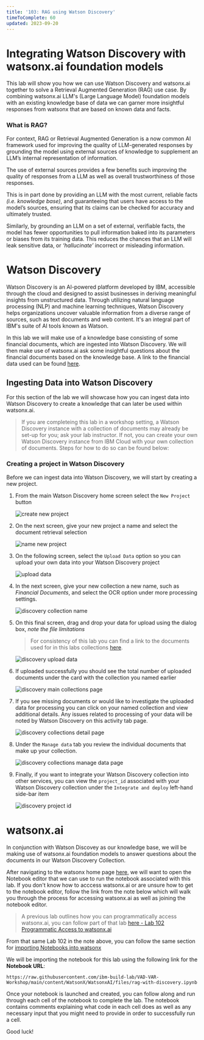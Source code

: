 ```yaml
---
title: '103: RAG using Watson Discovery'
timeToComplete: 60
updated: 2023-09-20
---
```


# Integrating Watson Discovery with watsonx.ai foundation models

This lab will show you how we can use Watson Discovery and watsonx.ai together to solve a Retrieval Augmented Generation (RAG) use case. By combining watsonx.ai LLM's (Large Language Model) foundation models with an existing knowledge base of data we can garner more insightful responses from watsonx that are based on known data and facts.

### What is RAG? 

For context, RAG or Retrieval Augmented Generation is a now common AI framework used for improving the quality of LLM-generated responses by grounding the model using external sources of knowledge to supplement an LLM’s internal representation of information. 

The use of external sources provides a few benefits such improving the quality of responses from a LLM as well as overall trustworthiness of those responses. 

This is in part done by providing an LLM with the most current, reliable facts _(i.e. knowledge base)_, and guaranteeing that users have access to the model’s sources, ensuring that its claims can be checked for accuracy and ultimately trusted.

Similarly, by grounding an LLM on a set of external, verifiable facts, the model has fewer opportunities to pull information baked into its parameters or biases from its training data. This reduces the chances that an LLM will leak sensitive data, or _‘hallucinate’_ incorrect or misleading information.

# Watson Discovery

Watson Discovery is an AI-powered platform developed by IBM, accessible through the cloud and designed to assist businesses in deriving meaningful insights from unstructured data. Through  utilizing natural language processing (NLP) and machine learning techniques, Watson Discovery helps organizations uncover valuable information from a diverse range of sources, such as text documents and web content. It's an integral part of IBM's suite of AI tools known as Watson.

In this lab we will make use of a knowledge base consisting of some financial documents, which are ingested into Watson Discovery. We will then make use of watsonx.ai ask some insightful questions about the financial documents based on the knowledge base. A link to the financial data used can be found [here]().  

## Ingesting Data into Watson Discovery

For this section of the lab we will showcase how you can ingest data into Watson Discovery to create a knowledge that can later be used within watsonx.ai. 

> If you are completeing this lab in a workshop setting, a Watson Discovery instance with a collection of documents may already be set-up for you; ask your lab instructor. 
> If not, you can create your own Watson Discovery instance from IBM Cloud with your own collection of documents. Steps for how to do so can be found below:

 
### Creating a project in Watson Discovery

Before we can ingest data into Watson Discovery, we will start by creating a new project.


1. From the main Watson Discovery home screen select the `New Project` button

    ![create new project](./images/103/1-Discovery-Create-Project.png)   

2. On the next screen, give your new project a name and select the document retrieval selection

    ![name new project](./images/103/2-Discovery-Name-Project.png)

3. On the following screen, select the `Upload Data` option so you can upload your own data into your Watson Discovery project

    ![upload data](./images/103/3-Discovery-Upload-Data.png)

4. In the next screen, give your new collection a new name, such as _Financial Documents_, and select the OCR option under more processing settings.

    ![discovery collection name](./images/103/4-Discovery-Collection.png)

5. On this final screen, drag and drop your data for upload using the dialog box, _note the file limitations_
    
    > For consistency of this lab you can find a link to the documents used for in this labs collections [here]().

    ![discovery upload data](./images/103/5-Discovery-Upload-Page.png)

6. If uploaded successfully you should see the total number of uploaded documents under the card with the collection you named earlier

    ![discovery main collections page](./images/103/6-Discovery-Main-Collections.png)

7. If you see missing documents or would like to investigate the uploaded data for processing you can click on your named collection and view additional details. Any issues related to processing of your data will be noted by Watson Discovery on this activity tab page.

    ![discovery collections detail page](./images/103/7-Discovery-Collection-Details.png)

8. Under the `Manage data` tab you review the individual documents that make up your collection.

    ![discovery collections manage data page](./images/103/8-Discovery-Manage-Collection.png)
 
9. Finally, if you want to integrate your Watson Discovery collection into other services, you can view the `project_id` associated with your Watson Discovery collection under the `Integrate and deploy` left-hand side-bar item 

    ![discovery project id](./images/103/9-Discovery-Find-Project-ID.png)


# watsonx.ai

In conjunction with Watson Discovey as our knowledge base, we will be making use of watsonx.ai foundation models to answer questions about the documents in our Watson Discovery Collection.

After navigating to the watsonx home page [here](https://dataplatform.cloud.ibm.com/wx/home), we will want to open the Notebook  editor that we can use to run the notebook associated with this lab. If you don't know how to acccess watsonx.ai or are unsure how to get to the notebook editor, follow the link from the note below which will walk you through the process for accessing watsonx.ai as well as joining the notebook editor.

> A previous lab outlines how you can programmatically access watsonx.ai, you can follow part of that lab [here - Lab 102 Programmatic Access to watsonx.ai](/watsonx/watsonxai/102)

From that same Lab 102 in the note above, you can follow the same section for [importing Notebooks into watsonx](/watsonx/watsonxai/102#importing-a-notebook-into-watsonx)

We will be importing the notebook for this lab using the following link for the **Notebook URL**:

 `https://raw.githubusercontent.com/ibm-build-lab/VAD-VAR-Workshop/main/content/WatsonX/WatsonxAI/files/rag-with-discovery.ipynb`

Once your notebook is launched and created, you can follow along and run through each cell of the notebook to complete the lab. The notebook contains comments explaining what code in each cell does as well as any necessary input that you might need to provide in order to successfully run a cell.

Good luck!
